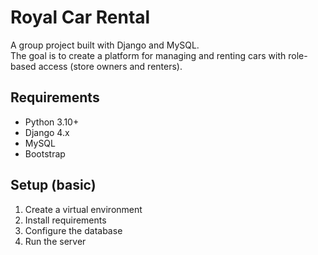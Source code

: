 # Royal Car Rental

A group project built with Django and MySQL.  
The goal is to create a platform for managing and renting cars with role-based access (store owners and renters).

## Requirements
- Python 3.10+
- Django 4.x
- MySQL
- Bootstrap

## Setup (basic)
1. Create a virtual environment
2. Install requirements
3. Configure the database
4. Run the server
